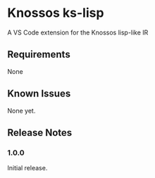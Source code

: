 # Knossos ks-lisp

A VS Code extension for the Knossos lisp-like IR

## Requirements

None

<!---

## Extension Settings

Include if your extension adds any VS Code settings through the `contributes.configuration` extension point.

For example:

This extension contributes the following settings:

* `myExtension.enable`: enable/disable this extension
* `myExtension.thing`: set to `blah` to do something

--->

## Known Issues

None yet.

## Release Notes

### 1.0.0

Initial release.

